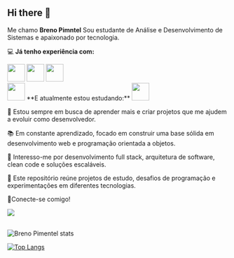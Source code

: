 ## Hi there 👋

Me chamo **Breno Pimntel** Sou estudante de Análise e Desenvolvimento de Sistemas e apaixonado por tecnologia.

💻 **Já tenho experiência com:**

<img loading="lazy" src="https://upload.wikimedia.org/wikipedia/commons/6/61/HTML5_logo_and_wordmark.svg" width="40" height="40"/>
<img loading="lazy" src="https://upload.wikimedia.org/wikipedia/commons/d/d5/CSS3_logo_and_wordmark.svg" width="40" height="40"/>
<img loading="lazy" src="https://cdn.jsdelivr.net/gh/devicons/devicon/icons/git/git-original.svg" width="40" height="40"/><br/>
<img loading="lazy" src="https://cdn.jsdelivr.net/gh/devicons/devicon/icons/java/java-original.svg" width="40" height="40"/> 
**E atualmente estou estudando:**
<img loading="lazy" src="https://www.svgrepo.com/show/303206/javascript-logo.svg" width="40" height="40"/><br/>


🚀 Estou sempre em busca de aprender mais e criar projetos que me ajudem a evoluir como desenvolvedor.

📚 Em constante aprendizado, focado em construir uma base sólida em desenvolvimento web e programação orientada a objetos.

🧠 Interesso-me por desenvolvimento full stack, arquitetura de software, clean code e soluções escaláveis.

📂 Este repositório reúne projetos de estudo, desafios de programação e experimentações em diferentes tecnologias.

🔗Conecte-se comigo!
<div>
<a href="https://www.linkedin.com/in/breno-pimentel-ab978b2ab/" target="_blank"><img loading="lazy" src="https://img.shields.io/badge/-LinkedIn-%230077B5?style=for-the-badge&logo=linkedin&logoColor=white" target="_blank"></a>   
</div><br/>


![Breno Pimentel stats](https://github-readme-stats.vercel.app/api?username=pimentel31&theme=vue-dark&dark_icons=true) <br/>

[![Top Langs](https://github-readme-stats.vercel.app/api/top-langs/?username=pimentel31&theme=vue-dark&dark_icons=true)](https://github.com/anuraghazra/github-readme-stats)


